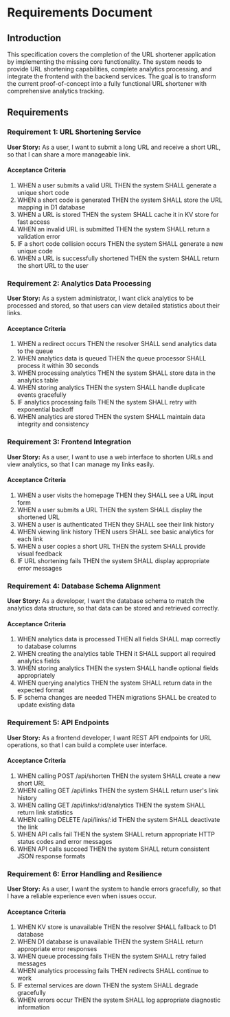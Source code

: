# Requirements Document

## Introduction

This specification covers the completion of the URL shortener application by implementing the missing core functionality. The system needs to provide URL shortening capabilities, complete analytics processing, and integrate the frontend with the backend services. The goal is to transform the current proof-of-concept into a fully functional URL shortener with comprehensive analytics tracking.

## Requirements

### Requirement 1: URL Shortening Service

**User Story:** As a user, I want to submit a long URL and receive a short URL, so that I can share a more manageable link.

#### Acceptance Criteria

1. WHEN a user submits a valid URL THEN the system SHALL generate a unique short code
2. WHEN a short code is generated THEN the system SHALL store the URL mapping in D1 database
3. WHEN a URL is stored THEN the system SHALL cache it in KV store for fast access
4. WHEN an invalid URL is submitted THEN the system SHALL return a validation error
5. IF a short code collision occurs THEN the system SHALL generate a new unique code
6. WHEN a URL is successfully shortened THEN the system SHALL return the short URL to the user

### Requirement 2: Analytics Data Processing

**User Story:** As a system administrator, I want click analytics to be processed and stored, so that users can view detailed statistics about their links.

#### Acceptance Criteria

1. WHEN a redirect occurs THEN the resolver SHALL send analytics data to the queue
2. WHEN analytics data is queued THEN the queue processor SHALL process it within 30 seconds
3. WHEN processing analytics THEN the system SHALL store data in the analytics table
4. WHEN storing analytics THEN the system SHALL handle duplicate events gracefully
5. IF analytics processing fails THEN the system SHALL retry with exponential backoff
6. WHEN analytics are stored THEN the system SHALL maintain data integrity and consistency

### Requirement 3: Frontend Integration

**User Story:** As a user, I want to use a web interface to shorten URLs and view analytics, so that I can manage my links easily.

#### Acceptance Criteria

1. WHEN a user visits the homepage THEN they SHALL see a URL input form
2. WHEN a user submits a URL THEN the system SHALL display the shortened URL
3. WHEN a user is authenticated THEN they SHALL see their link history
4. WHEN viewing link history THEN users SHALL see basic analytics for each link
5. WHEN a user copies a short URL THEN the system SHALL provide visual feedback
6. IF URL shortening fails THEN the system SHALL display appropriate error messages

### Requirement 4: Database Schema Alignment

**User Story:** As a developer, I want the database schema to match the analytics data structure, so that data can be stored and retrieved correctly.

#### Acceptance Criteria

1. WHEN analytics data is processed THEN all fields SHALL map correctly to database columns
2. WHEN creating the analytics table THEN it SHALL support all required analytics fields
3. WHEN storing analytics THEN the system SHALL handle optional fields appropriately
4. WHEN querying analytics THEN the system SHALL return data in the expected format
5. IF schema changes are needed THEN migrations SHALL be created to update existing data

### Requirement 5: API Endpoints

**User Story:** As a frontend developer, I want REST API endpoints for URL operations, so that I can build a complete user interface.

#### Acceptance Criteria

1. WHEN calling POST /api/shorten THEN the system SHALL create a new short URL
2. WHEN calling GET /api/links THEN the system SHALL return user's link history
3. WHEN calling GET /api/links/:id/analytics THEN the system SHALL return link statistics
4. WHEN calling DELETE /api/links/:id THEN the system SHALL deactivate the link
5. WHEN API calls fail THEN the system SHALL return appropriate HTTP status codes and error messages
6. WHEN API calls succeed THEN the system SHALL return consistent JSON response formats

### Requirement 6: Error Handling and Resilience

**User Story:** As a user, I want the system to handle errors gracefully, so that I have a reliable experience even when issues occur.

#### Acceptance Criteria

1. WHEN KV store is unavailable THEN the resolver SHALL fallback to D1 database
2. WHEN D1 database is unavailable THEN the system SHALL return appropriate error responses
3. WHEN queue processing fails THEN the system SHALL retry failed messages
4. WHEN analytics processing fails THEN redirects SHALL continue to work
5. IF external services are down THEN the system SHALL degrade gracefully
6. WHEN errors occur THEN the system SHALL log appropriate diagnostic information